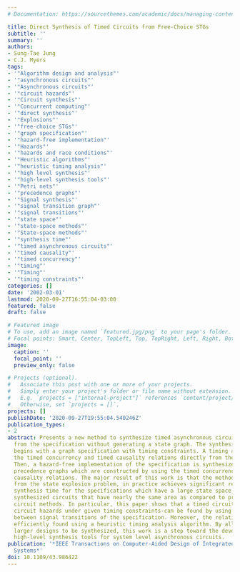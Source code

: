 ```yaml
---
# Documentation: https://sourcethemes.com/academic/docs/managing-content/

title: Direct Synthesis of Timed Circuits from Free-Choice STGs
subtitle: ''
summary: ''
authors:
- Sung-Tae Jung
- C.J. Myers
tags:
- '"Algorithm design and analysis"'
- '"asynchronous circuits"'
- '"Asynchronous circuits"'
- '"circuit hazards"'
- '"Circuit synthesis"'
- '"Concurrent computing"'
- '"direct synthesis"'
- '"Explosions"'
- '"free-choice STGs"'
- '"graph specification"'
- '"hazard-free implementation"'
- '"Hazards"'
- '"hazards and race conditions"'
- '"Heuristic algorithms"'
- '"heuristic timing analysis"'
- '"high level synthesis"'
- '"high-level synthesis tools"'
- '"Petri nets"'
- '"precedence graphs"'
- '"Signal synthesis"'
- '"signal transition graph"'
- '"signal transitions"'
- '"state space"'
- '"state-space methods"'
- '"State-space methods"'
- '"synthesis time"'
- '"timed asynchronous circuits"'
- '"timed causality"'
- '"timed concurrency"'
- '"timing"'
- '"Timing"'
- '"timing constraints"'
categories: []
date: '2002-03-01'
lastmod: 2020-09-27T16:55:04-03:00
featured: false
draft: false

# Featured image
# To use, add an image named `featured.jpg/png` to your page's folder.
# Focal points: Smart, Center, TopLeft, Top, TopRight, Left, Right, BottomLeft, Bottom, BottomRight.
image:
  caption: ''
  focal_point: ''
  preview_only: false

# Projects (optional).
#   Associate this post with one or more of your projects.
#   Simply enter your project's folder or file name without extension.
#   E.g. `projects = ["internal-project"]` references `content/project/deep-learning/index.md`.
#   Otherwise, set `projects = []`.
projects: []
publishDate: '2020-09-27T19:55:04.540246Z'
publication_types:
- 2
abstract: Presents a new method to synthesize timed asynchronous circuits directly
  from the specification without generating a state graph. The synthesis procedure
  begins with a graph specification with timing constraints. A timing analysis extracts
  the timed concurrency and timed causality relations directly from the specification.
  Then, a hazard-free implementation of the specification is synthesized by analyzing
  precedence graphs which are constructed by using the timed concurrency and timed
  causality relations. The major result of this work is that the method does not suffer
  from the state explosion problem, in practice achieves significant reductions in
  synthesis time for the specifications which have a large state space, and generates
  synthesized circuits that have nearly the same area as compared to previous timed
  circuit methods. In particular, this paper shows that a timed circuit-not containing
  circuit hazards under given timing constraints-can be found by using the relations
  between signal transitions of the specification. Moreover, the relations can be
  efficiently found using a heuristic timing analysis algorithm. By allowing significantly
  larger designs to be synthesized, this work is a step toward the development of
  high-level synthesis tools for system level asynchronous circuits.
publication: '*IEEE Transactions on Computer-Aided Design of Integrated Circuits and
  Systems*'
doi: 10.1109/43.986422
---
```

